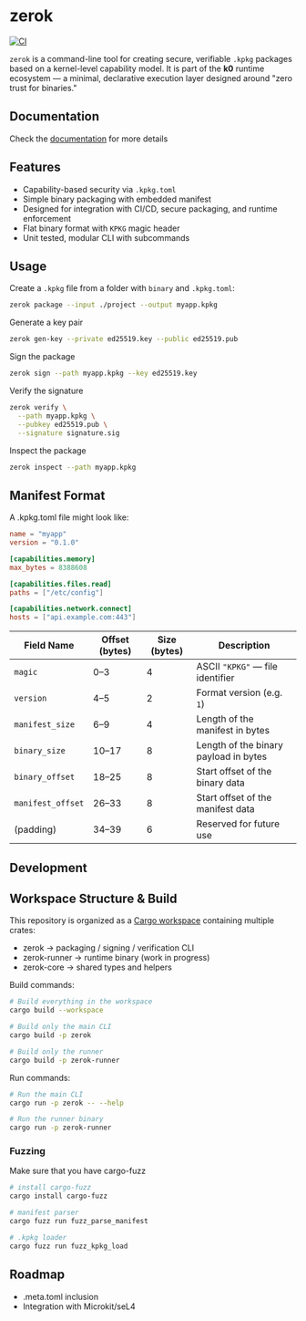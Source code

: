 # zerok

[![CI](https://github.com/doriancodes/zerok/actions/workflows/ci.yml/badge.svg)](https://github.com/doriancodes/zerok/actions/workflows/ci.yml)


`zerok` is a command-line tool for creating secure, verifiable `.kpkg` packages based on a kernel-level capability model. It is part of the **k0** runtime ecosystem — a minimal, declarative execution layer designed around "zero trust for binaries."

## Documentation

Check the [documentation](https://doriancodes.github.io/zerok/) for more details

## Features

- Capability-based security via `.kpkg.toml`
- Simple binary packaging with embedded manifest
- Designed for integration with CI/CD, secure packaging, and runtime enforcement
- Flat binary format with `KPKG` magic header
- Unit tested, modular CLI with subcommands

## Usage

Create a `.kpkg` file from a folder with `binary` and `.kpkg.toml`:

```bash
zerok package --input ./project --output myapp.kpkg
```
Generate a key pair
```bash
zerok gen-key --private ed25519.key --public ed25519.pub
```
Sign the package
```bash
zerok sign --path myapp.kpkg --key ed25519.key
```
Verify the signature
```bash
zerok verify \
  --path myapp.kpkg \
  --pubkey ed25519.pub \
  --signature signature.sig
```
Inspect the package
```bash
zerok inspect --path myapp.kpkg
```
## Manifest Format
A .kpkg.toml file might look like:

```toml
name = "myapp"
version = "0.1.0"

[capabilities.memory]
max_bytes = 8388608

[capabilities.files.read]
paths = ["/etc/config"]

[capabilities.network.connect]
hosts = ["api.example.com:443"]
```

| Field Name        | Offset (bytes) | Size (bytes) | Description                           |
| ----------------- | -------------- | ------------ | ------------------------------------- |
| `magic`           | 0–3            | 4            | ASCII `"KPKG"` — file identifier      |
| `version`         | 4–5            | 2            | Format version (e.g. `1`)             |
| `manifest_size`   | 6–9            | 4            | Length of the manifest in bytes       |
| `binary_size`     | 10–17          | 8            | Length of the binary payload in bytes |
| `binary_offset`   | 18–25          | 8            | Start offset of the binary data       |
| `manifest_offset` | 26–33          | 8            | Start offset of the manifest data     |
| (padding)         | 34–39          | 6            | Reserved for future use               |

## Development

## Workspace Structure & Build

This repository is organized as a [Cargo workspace](https://doc.rust-lang.org/book/ch14-03-cargo-workspaces.html) containing multiple crates:

- zerok ->  packaging / signing / verification CLI
- zerok-runner -> runtime binary (work in progress)
- zerok-core -> shared types and helpers

Build commands:

```bash
# Build everything in the workspace
cargo build --workspace

# Build only the main CLI
cargo build -p zerok

# Build only the runner
cargo build -p zerok-runner

```

Run commands:

```bash
# Run the main CLI
cargo run -p zerok -- --help

# Run the runner binary
cargo run -p zerok-runner

```

### Fuzzing

Make sure that you have cargo-fuzz

```bash
# install cargo-fuzz
cargo install cargo-fuzz

# manifest parser
cargo fuzz run fuzz_parse_manifest

# .kpkg loader
cargo fuzz run fuzz_kpkg_load
```

## Roadmap
- .meta.toml inclusion
- Integration with Microkit/seL4
